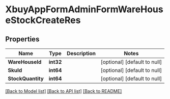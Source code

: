 # XbuyAppFormAdminFormWareHouseStockCreateRes

## Properties
Name | Type | Description | Notes
------------ | ------------- | ------------- | -------------
**WareHouseId** | **int32** |  | [optional] [default to null]
**SkuId** | **int64** |  | [optional] [default to null]
**StockQuantity** | **int64** |  | [optional] [default to null]

[[Back to Model list]](../README.md#documentation-for-models) [[Back to API list]](../README.md#documentation-for-api-endpoints) [[Back to README]](../README.md)

